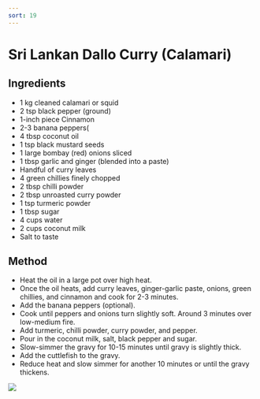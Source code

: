 ```yaml
---
sort: 19
---
```


# Sri Lankan Dallo Curry (Calamari)

## Ingredients

* 1 kg cleaned calamari or squid
* 2 tsp black pepper (ground)
* 1-inch piece Cinnamon
* 2-3 banana peppers( 
* 4 tbsp coconut oil
* 1 tsp black mustard seeds
* 1 large bombay (red) onions sliced
* 1 tbsp garlic and ginger (blended into a paste)
* Handful of curry leaves
* 4 green chillies finely chopped
* 2 tbsp chilli powder
* 2 tbsp unroasted curry powder
* 1 tsp turmeric powder
* 1 tbsp sugar
* 4 cups water
* 2 cups coconut milk
* Salt to taste


## Method

* Heat the oil in a large pot over high heat.
* Once the oil heats, add curry leaves, ginger-garlic paste, onions, green chillies, and cinnamon and cook for 2-3 minutes.
* Add the banana peppers (optional).
* Cook until peppers and onions turn slightly soft. Around 3 minutes over low-medium fire.
* Add turmeric, chilli powder, curry powder, and pepper.
* Pour in the coconut milk, salt, black pepper and sugar.
* Slow-simmer the gravy for 10-15 minutes until gravy is slightly thick.
* Add the cuttlefish to the gravy.
* Reduce heat and slow simmer for another 10 minutes or until the gravy thickens.

<img src="{{site.baseurl}}/images/dallo-curry.jpeg"/>
